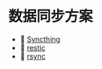 # 数据同步方案

* 📄 [Syncthing](siyuan://blocks/20231228144044-ckx1si1)
* 📄 [restic](siyuan://blocks/20231227205143-jmyswdg)
* 📄 [rsync](siyuan://blocks/20231110105237-umr6dnh)

　　‍
